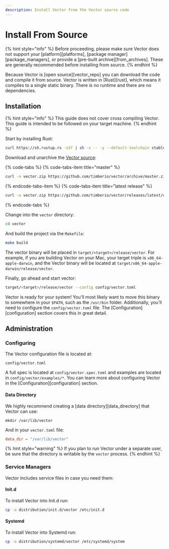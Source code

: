 ```yaml
---
description: Install Vector from the Vector source code
---
```


# Install From Source

{% hint style="info" %}
Before proceeding, please make sure Vector does not support your
[platform][platforms], [package manager][package_managers], or provide a
[pre-built archive][from_archives]. These are
generally recommended before installing from source.
{% endhint %}

Because Vector is [open source][vector_repo] you can download the code and
compile it from source. Vector is written in [Rust][rust], which means it
compiles to a single static binary. There is no runtime and there are no
dependencies.

## Installation

{% hint style="info" %}
This guide does not cover cross compiling Vector. This guide is intended
to be followed on your target machine.
{% endhint %}

Start by installing Rust:

```bash
curl https://sh.rustup.rs -sSf | sh -s -- -y --default-toolchain stable
```

Download and unarchive the [Vector source](https://github.com/timberio/vector):

{% code-tabs %}
{% code-tabs-item title="master" %}
```bash
curl -o vector.zip https://github.com/timberio/vector/archive/master.zip | tar -xzf
```
{% endcode-tabs-item %}
{% code-tabs-item title="latest release" %}
```bash
curl -o vector.zip https://github.com/timberio/vector/releases/latest/download/source.zip | tar -xzf
```
{% endcode-tabs %}

Change into the `vector` directory:

```bash
cd vector
```

And build the project via the `Makefile`:

```bash
make build
```

The vector binary will be placed in `target/<target>/release/vector`.
For example, if you are building Vector on your Mac, your target triple
is `x86_64-apple-darwin`, and the Vector binary will be located at
`target/x86_64-apple-darwin/release/vector`.

Finally, go ahead and start vector:

```bash
target/<target>/release/vector --config config/vector.toml
```

Vector is ready for your system! You'll most likely want to move this
binary to somewhere in your `$PATH`, such as the `/usr/bin` folder.
Additionally, you'll need to configure the `config/vector.toml` file.
The [Configuration][configuration] section covers this in
great detail.

## Administration

### Configuring

The Vector configuration file is located at:

```
config/vector.toml
```

A full spec is located at `config/vector.spec.toml` and examples are
located in `config/vector/examples/*`. You can learn more about configuring
Vector in the [Configuration][configuration] section.

#### Data Directory

We highly recommend creating a [data directory][data_directory] that Vector
can use:

```
mkdir /var/lib/vector
```

And in your `vector.toml` file:

```toml
data_dir = "/var/lib/vector"
```

{% hint style="warning" %}
If you plan to run Vector under a separate user, be sure that the directory
is writable by the `vector` process.
{% endhint %}

### Service Managers

Vector includes service files in case you need them:

#### Init.d

To install Vector into Init.d run:

```bash
cp -a distribution/init.d/vector /etc/init.d
```

#### Systemd

To install Vector into Systemd run:

```bash
cp -a distribution/systemd/vector /etc/systemd/system
```